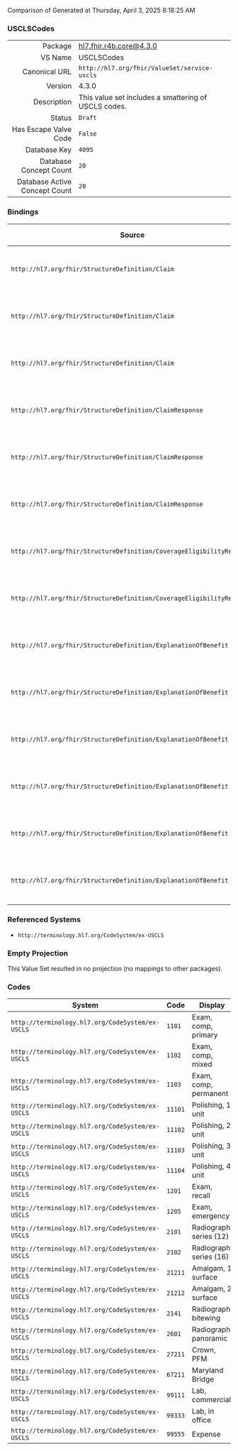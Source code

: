 Comparison of 
Generated at Thursday, April 3, 2025 8:18:25 AM

### USCLSCodes

|      |     |
| ---: | --- |
| Package | hl7.fhir.r4b.core@4.3.0 |
| VS Name | USCLSCodes |
| Canonical URL | `http://hl7.org/fhir/ValueSet/service-uscls` |
| Version | 4.3.0 |
| Description | This value set includes a smattering of USCLS codes. |
| Status | `Draft` |
| Has Escape Valve Code | `False` |
| Database Key | `4095` |
| Database Concept Count | `20` |
| Database Active Concept Count | `20` |
### Bindings

| Source | Element | Binding | Strength | Element Short |
| ------ | ------- | ------- | -------- | ------------- |
| `http://hl7.org/fhir/StructureDefinition/Claim` | `Claim.item.productOrService` | `http://hl7.org/fhir/ValueSet/service-uscls` | `Example` | Billing, service, product, or drug code |
| `http://hl7.org/fhir/StructureDefinition/Claim` | `Claim.item.detail.productOrService` | `http://hl7.org/fhir/ValueSet/service-uscls` | `Example` | Billing, service, product, or drug code |
| `http://hl7.org/fhir/StructureDefinition/Claim` | `Claim.item.detail.subDetail.productOrService` | `http://hl7.org/fhir/ValueSet/service-uscls` | `Example` | Billing, service, product, or drug code |
| `http://hl7.org/fhir/StructureDefinition/ClaimResponse` | `ClaimResponse.addItem.productOrService` | `http://hl7.org/fhir/ValueSet/service-uscls` | `Example` | Billing, service, product, or drug code |
| `http://hl7.org/fhir/StructureDefinition/ClaimResponse` | `ClaimResponse.addItem.detail.productOrService` | `http://hl7.org/fhir/ValueSet/service-uscls` | `Example` | Billing, service, product, or drug code |
| `http://hl7.org/fhir/StructureDefinition/ClaimResponse` | `ClaimResponse.addItem.detail.subDetail.productOrService` | `http://hl7.org/fhir/ValueSet/service-uscls` | `Example` | Billing, service, product, or drug code |
| `http://hl7.org/fhir/StructureDefinition/CoverageEligibilityRequest` | `CoverageEligibilityRequest.item.productOrService` | `http://hl7.org/fhir/ValueSet/service-uscls` | `Example` | Billing, service, product, or drug code |
| `http://hl7.org/fhir/StructureDefinition/CoverageEligibilityResponse` | `CoverageEligibilityResponse.insurance.item.productOrService` | `http://hl7.org/fhir/ValueSet/service-uscls` | `Example` | Billing, service, product, or drug code |
| `http://hl7.org/fhir/StructureDefinition/ExplanationOfBenefit` | `ExplanationOfBenefit.item.productOrService` | `http://hl7.org/fhir/ValueSet/service-uscls` | `Example` | Billing, service, product, or drug code |
| `http://hl7.org/fhir/StructureDefinition/ExplanationOfBenefit` | `ExplanationOfBenefit.item.detail.productOrService` | `http://hl7.org/fhir/ValueSet/service-uscls` | `Example` | Billing, service, product, or drug code |
| `http://hl7.org/fhir/StructureDefinition/ExplanationOfBenefit` | `ExplanationOfBenefit.item.detail.subDetail.productOrService` | `http://hl7.org/fhir/ValueSet/service-uscls` | `Example` | Billing, service, product, or drug code |
| `http://hl7.org/fhir/StructureDefinition/ExplanationOfBenefit` | `ExplanationOfBenefit.addItem.productOrService` | `http://hl7.org/fhir/ValueSet/service-uscls` | `Example` | Billing, service, product, or drug code |
| `http://hl7.org/fhir/StructureDefinition/ExplanationOfBenefit` | `ExplanationOfBenefit.addItem.detail.productOrService` | `http://hl7.org/fhir/ValueSet/service-uscls` | `Example` | Billing, service, product, or drug code |
| `http://hl7.org/fhir/StructureDefinition/ExplanationOfBenefit` | `ExplanationOfBenefit.addItem.detail.subDetail.productOrService` | `http://hl7.org/fhir/ValueSet/service-uscls` | `Example` | Billing, service, product, or drug code |

### Referenced Systems

* `http://terminology.hl7.org/CodeSystem/ex-USCLS`
### Empty Projection

This Value Set resulted in no projection (no mappings to other packages).

### Codes

| System | Code | Display |
| ------ | ---- | ------- |
| `http://terminology.hl7.org/CodeSystem/ex-USCLS` | `1101` | Exam, comp, primary |
| `http://terminology.hl7.org/CodeSystem/ex-USCLS` | `1102` | Exam, comp, mixed |
| `http://terminology.hl7.org/CodeSystem/ex-USCLS` | `1103` | Exam, comp, permanent |
| `http://terminology.hl7.org/CodeSystem/ex-USCLS` | `11101` | Polishing, 1 unit |
| `http://terminology.hl7.org/CodeSystem/ex-USCLS` | `11102` | Polishing, 2 unit |
| `http://terminology.hl7.org/CodeSystem/ex-USCLS` | `11103` | Polishing, 3 unit |
| `http://terminology.hl7.org/CodeSystem/ex-USCLS` | `11104` | Polishing, 4 unit |
| `http://terminology.hl7.org/CodeSystem/ex-USCLS` | `1201` | Exam, recall |
| `http://terminology.hl7.org/CodeSystem/ex-USCLS` | `1205` | Exam, emergency |
| `http://terminology.hl7.org/CodeSystem/ex-USCLS` | `2101` | Radiograph, series (12) |
| `http://terminology.hl7.org/CodeSystem/ex-USCLS` | `2102` | Radiograph, series (16) |
| `http://terminology.hl7.org/CodeSystem/ex-USCLS` | `21211` | Amalgam, 1 surface |
| `http://terminology.hl7.org/CodeSystem/ex-USCLS` | `21212` | Amalgam, 2 surface |
| `http://terminology.hl7.org/CodeSystem/ex-USCLS` | `2141` | Radiograph, bitewing |
| `http://terminology.hl7.org/CodeSystem/ex-USCLS` | `2601` | Radiograph, panoramic |
| `http://terminology.hl7.org/CodeSystem/ex-USCLS` | `27211` | Crown, PFM |
| `http://terminology.hl7.org/CodeSystem/ex-USCLS` | `67211` | Maryland Bridge |
| `http://terminology.hl7.org/CodeSystem/ex-USCLS` | `99111` | Lab, commercial |
| `http://terminology.hl7.org/CodeSystem/ex-USCLS` | `99333` | Lab, in office |
| `http://terminology.hl7.org/CodeSystem/ex-USCLS` | `99555` | Expense |

